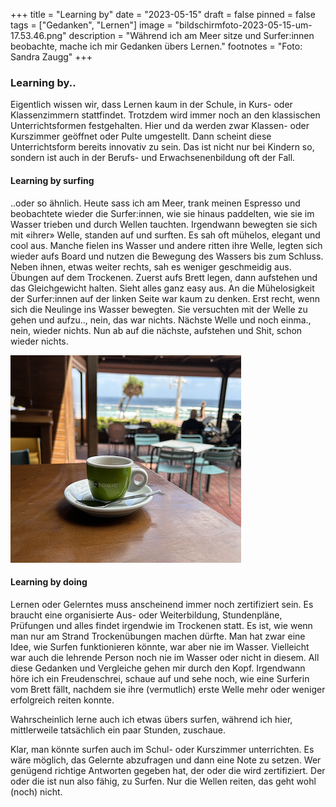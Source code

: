 +++
title = "Learning by"
date = "2023-05-15"
draft = false
pinned = false
tags = ["Gedanken", "Lernen"]
image = "bildschirmfoto-2023-05-15-um-17.53.46.png"
description = "Während ich am Meer sitze und Surfer:innen beobachte, mache ich mir Gedanken übers Lernen."
footnotes = "Foto: Sandra Zaugg"
+++
### Learning by..

Eigentlich wissen wir, dass Lernen kaum in der Schule, in Kurs- oder Klassenzimmern stattfindet. Trotzdem wird immer noch an den klassischen Unterrichtsformen festgehalten. Hier und da werden zwar Klassen- oder Kurszimmer geöffnet oder Pulte umgestellt. Dann scheint diese Unterrichtsform bereits innovativ zu sein. Das ist nicht nur bei Kindern so, sondern ist auch in der Berufs- und Erwachsenenbildung oft der Fall. 

#### Learning by surfing

..oder so ähnlich. Heute sass ich am Meer, trank meinen Espresso und beobachtete wieder die Surfer:innen, wie sie hinaus paddelten, wie sie im Wasser trieben und durch Wellen tauchten. Irgendwann bewegten sie sich mit «ihrer» Welle, standen auf und surften. Es sah oft mühelos, elegant und cool aus. Manche fielen ins Wasser und andere ritten ihre Welle, legten sich wieder aufs Board und nutzen die Bewegung des Wassers bis zum Schluss. Neben ihnen, etwas weiter rechts, sah es weniger geschmeidig aus. Übungen auf dem Trockenen. Zuerst aufs Brett legen, dann aufstehen und das Gleichgewicht halten. Sieht alles ganz easy aus. An die Mühelosigkeit der Surfer:innen auf der linken Seite war kaum zu denken. Erst recht, wenn sich die Neulinge ins Wasser bewegten. Sie versuchten mit der Welle zu gehen und aufzu.., nein, das war nichts. Nächste Welle und noch einma., nein, wieder nichts. Nun ab auf die nächste, aufstehen und Shit, schon wieder nichts. 

![](bildschirmfoto-2023-05-15-um-17.53.46.png)

#### Learning by doing

Lernen oder Gelerntes muss anscheinend immer noch zertifiziert sein. Es braucht eine organisierte Aus- oder Weiterbildung, Stundenpläne, Prüfungen und alles findet irgendwie im Trockenen statt. Es ist, wie wenn man nur am Strand Trockenübungen machen dürfte. Man hat zwar eine Idee, wie Surfen funktionieren könnte, war aber nie im Wasser. Vielleicht war auch die lehrende Person noch nie im Wasser oder nicht in diesem. All diese Gedanken und Vergleiche gehen mir durch den Kopf. Irgendwann höre ich ein Freudenschrei, schaue auf und sehe noch, wie eine Surferin vom Brett fällt, nachdem sie ihre (vermutlich) erste Welle mehr oder weniger erfolgreich reiten konnte. 

Wahrscheinlich lerne auch ich etwas übers surfen, während ich hier, mittlerweile tatsächlich ein paar Stunden, zuschaue. 

Klar, man könnte surfen auch im Schul- oder Kurszimmer unterrichten. Es wäre möglich, das Gelernte abzufragen und dann eine Note zu setzen. Wer genügend richtige Antworten gegeben hat, der oder die wird zertifiziert. Der oder die ist nun also fähig, zu Surfen. Nur die Wellen reiten, das geht wohl (noch) nicht.